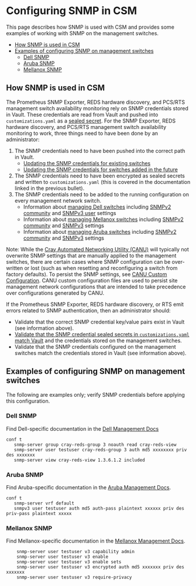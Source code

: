 <!-- markdownlint-disable MD013 -->
<!-- snmp-authentication-tag -->
<!-- When updating this information, search the docs for the snmp-authentication-tag to find related content -->
<!-- These comments can be removed once we adopt HTTP/lw-dita/Generated docs with re-usable snippets -->
# Configuring SNMP in CSM

This page describes how SNMP is used with CSM and provides some examples of working with SNMP on the management switches.

* [How SNMP is used in CSM](#how-snmp-is-used-in-csm)
* [Examples of configuring SNMP on management switches](#examples-of-configuring-snmp-on-management-switches)
  * [Dell SNMP](#dell-snmp)
  * [Aruba SNMP](#aruba-snmp)
  * [Mellanox SNMP](#mellanox-snmp)

## How SNMP is used in CSM
<!-- snmp-authentication-tag -->
<!-- When updating this information, search the docs for the snmp-authentication-tag to find related content -->
<!-- These comments can be removed once we adopt HTTP/lw-dita/Generated docs with re-usable snippets -->

The Prometheus SNMP Exporter, REDS hardware discovery, and PCS/RTS management switch availability monitoring rely on SNMP credentials stored in Vault.
These credentials are read from Vault and pushed into `customizations.yaml` as a
[sealed secret](../../security_and_authentication/Manage_Sealed_Secrets.md). For the SNMP Exporter, REDS hardware discovery, and PCS/RTS
management switch availability monitoring to work, three things need to have been done by an administrator:

  1. The SNMP credentials need to have been pushed into the correct path in Vault.
      * [Updating the SNMP credentials for existing switches](../../security_and_authentication/Change_Air-Cooled_Node_BMC_Credentials.md)
      * [Updating the SNMP credentials for switches added in the future](../../security_and_authentication/Update_Default_Air-Cooled_BMC_and_Leaf_BMC_Switch_SNMP_Credentials.md)
  1. The SNMP credentials need to have been encrypted as sealed secrets and written to `customizations.yaml` (this is covered in the documentation linked in the previous bullet).
  1. The SNMP credentials need to be added to the running configuration on every management network switch.
      * Information about [managing Dell switches](dell/README.md) including [SNMPv2 community](dell/snmp-community.md) and
        [SNMPv3 user](dell/snmpv3_users.md) settings
      * Information about [managing Mellanox switches](mellanox/README.md) including [SNMPv2 community](mellanox/snmp_community.md) and
        [SNMPv3](mellanox/snmpv3_users.md) settings
      * Information about [managing Aruba switches](aruba/README.md) including [SNMPv2 community](aruba/snmp-community.md) and
        [SNMPv3](aruba/snmpv3_users.md) settings

Note: While the [Cray Automated Networking Utility (CANU)](canu/README.md) will typically not overwrite SNMP settings that are manually
applied to the management switches, there are certain cases where SNMP configuration can be over-written or lost (such as when resetting
and reconfiguring a switch from factory defaults). To persist the SNMP settings, see [CANU Custom Configuration](canu/custom_config.md).
CANU custom configuration files are used to persist site management network configurations that are intended to take precedence over
configurations generated by CANU.

If the Prometheus SNMP Exporter, REDS hardware discovery, or RTS emit errors related to SNMP authentication, then an administrator should:

* Validate that the correct SNMP credential key/value pairs exist in Vault (see information above).
* [Validate that the SNMP credential sealed secrets in `customizations.yaml` match Vault](../../security_and_authentication/Manage_Sealed_Secrets.md#fix-an-incorrect-value-in-a-sealed-secret)
  and the credentials stored on the management switches.
* Validate that the SNMP credentials configured on the management switches match the credentials stored in Vault (see information above).

## Examples of configuring SNMP on management switches

The following are examples only; verify SNMP credentials before applying this configuration.

### Dell SNMP

Find Dell-specific documentation in the [Dell Management Docs](dell/README.md)

```console
conf t
   snmp-server group cray-reds-group 3 noauth read cray-reds-view
   snmp-server user testuser cray-reds-group 3 auth md5 xxxxxxxx priv des xxxxxxx
   snmp-server view cray-reds-view 1.3.6.1.2 included
```

### Aruba SNMP

Find Aruba-specific documentation in the [Aruba Management Docs](aruba/README.md).

```console
conf t
   snmp-server vrf default
   snmpv3 user testuser auth md5 auth-pass plaintext xxxxxx priv des priv-pass plaintext xxxxx
```

### Mellanox SNMP

Find Mellanox-specific documentation in the [Mellanox Management Docs](mellanox/README.md).

```console
    snmp-server user testuser v3 capability admin
    snmp-server user testuser v3 enable
    snmp-server user testuser v3 enable sets
    snmp-server user testuser v3 encrypted auth md5 xxxxxxx priv des xxxxxxx
    snmp-server user testuser v3 require-privacy
```

